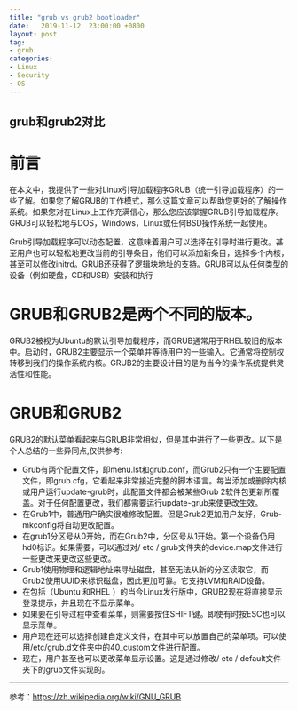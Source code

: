 ```yaml
---
title: "grub vs grub2 bootloader"
date:   2019-11-12  23:00:00 +0800
layout: post
tag:
- grub
categories:
- Linux
- Security
- OS
---
```


grub和grub2对比
------
# 前言
在本文中，我提供了一些对Linux引导加载程序GRUB（统一引导加载程序）的一些了解。如果您了解GRUB的工作模式，那么这篇文章可以帮助您更好的了解操作系统。如果您对在Linux上工作充满信心，那么您应该掌握GRUB引导加载程序。GRUB可以轻松地与DOS，Windows，Linux或任何BSD操作系统一起使用。

Grub引导加载程序可以动态配置，这意味着用户可以选择在引导时进行更改。甚至用户也可以轻松地更改当前的引导条目，他们可以添加新条目，选择多个内核，甚至可以修改initrd。GRUB还获得了逻辑块地址的支持。GRUB可以从任何类型的设备（例如硬盘，CD和USB）安装和执行

# GRUB和GRUB2是两个不同的版本。
GRUB2被视为Ubuntu的默认引导加载程序，而GRUB通常用于RHEL较旧的版本中。启动时，GRUB2主要显示一个菜单并等待用户的一些输入。它通常将控制权转移到我们的操作系统内核。GRUB2的主要设计目的是为当今的操作系统提供灵活性和性能。

# GRUB和GRUB2
GRUB2的默认菜单看起来与GRUB非常相似，但是其中进行了一些更改。以下是个人总结的一些异同点,仅供参考:
  * Grub有两个配置文件，即menu.lst和grub.conf，而Grub2只有一个主要配置文件，即grub.cfg，它看起来非常接近完整的脚本语言。每当添加或删除内核或用户运行update-grub时，此配置文件都会被某些Grub 2软件包更新所覆盖。对于任何配置更改，我们都需要运行update-grub来使更改生效。
  * 在Grub1中，普通用户确实很难修改配置。但是Grub2更加用户友好，Grub-mkconfig将自动更改配置。
  * 在grub1分区号从0开始，而在Grub2中，分区号从1开始。第一个设备仍用hd0标识。如果需要，可以通过对/ etc / grub文件夹的device.map文件进行一些更改来更改这些更改。
  * Grub1使用物理和逻辑地址来寻址磁盘，甚至无法从新的分区读取它，而Grub2使用UUID来标识磁盘，因此更加可靠。它支持LVM和RAID设备。
  * 在包括（Ubuntu 和RHEL ）的当今Linux发行版中，GRUB2现在将直接显示登录提示，并且现在不显示菜单。
  * 如果要在引导过程中查看菜单，则需要按住SHIFT键。即使有时按ESC也可以显示菜单。
  * 用户现在还可以选择创建自定义文件，在其中可以放置自己的菜单项。可以使用/etc/grub.d文件夹中的40_custom文件进行配置。
  * 现在，用户甚至也可以更改菜单显示设置。这是通过修改/ etc / default文件夹下的grub文件实现的。

------
参考：https://zh.wikipedia.org/wiki/GNU_GRUB
